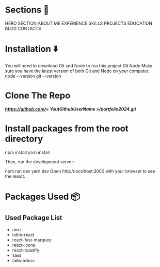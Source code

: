 # Sections 🔖
HERO SECTION
ABOUT ME
EXPERIENCE
SKILLS
PROJECTS
EDUCATION
BLOG
CONTACTS

# Installation ⬇️
You will need to download Git and Node to run this project
Git
Node
Make sure you have the latest version of both Git and Node on your computer.
node --version
git --version


# Clone The Repo
***https://github.com/< YoutGithubUserName >/portfolio2024.git***

# Install packages from the root directory


npm install
yarn install


Then, run the development server:

npm run dev
yarn dev
Open http://localhost:3000 with your browser to see the result.


# Packages Used 📦
## Used Package List
- next
- lottie-react
- react-fast-marquee
- react-icons
- react-toastify
- sass
- tailwindcss
